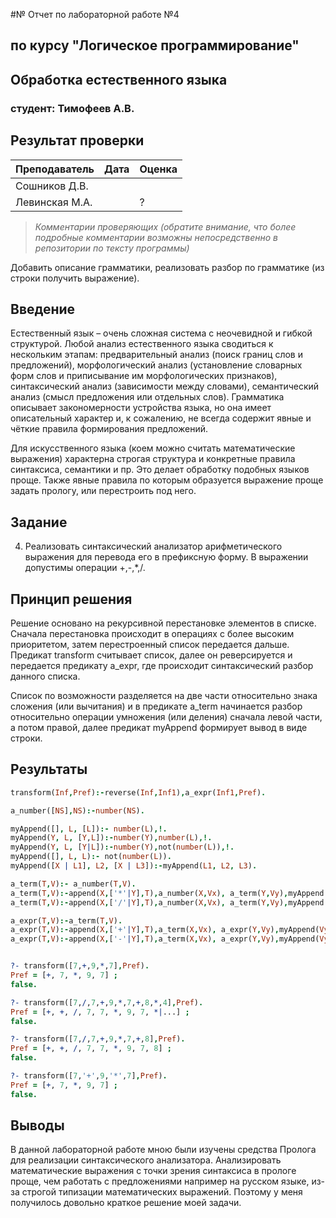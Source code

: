 #№ Отчет по лабораторной работе №4
## по курсу "Логическое программирование"

## Обработка естественного языка

### студент: Тимофеев А.В.

## Результат проверки

| Преподаватель     | Дата         |  Оценка       |
|-------------------|--------------|---------------|
| Сошников Д.В. |              |               |
| Левинская М.А.|              |       ?       |

> *Комментарии проверяющих (обратите внимание, что более подробные комментарии возможны непосредственно в репозитории по тексту программы)*

Добавить описание грамматики, реализовать разбор по грамматике (из строки получить выражение).


## Введение

Естественный язык – очень сложная система с неочевидной и гибкой структурой. Любой анализ естественного языка сводиться к нескольким этапам: предварительный анализ (поиск границ слов и предложений), морфологический анализ (установление словарных форм слов и приписывание им морфологических признаков), синтаксический анализ (зависимости между словами), семантический анализ (смысл предложения или отдельных слов). Грамматика описывает закономерности устройства языка, но она имеет описательный характер и, к сожалению, не всегда содержит явные и чёткие правила формирования предложений. 

Для искусственного языка (коем можно считать математические выражения) характерна строгая структура и конкретные правила синтаксиса, семантики и пр. Это делает обработку подобных языков проще. Также явные правила по которым образуется выражение проще задать прологу, или перестроить под него.


## Задание

4. Реализовать синтаксический анализатор арифметического выражения для перевода его в префиксную форму. В выражении допустимы операции +,-,*,/.

## Принцип решения

Решение основано на рекурсивной перестановке элементов в списке. Сначала перестановка происходит в операциях с более высоким приоритетом, затем перестроенный список передается дальше. Предикат transform считывает список, далее он реверсируется и передается предикату a_expr, где происходит синтаксический разбор данного списка.

Список по возможности разделяется на две части относительно знака сложения (или вычитания) и в  предикате a_term начинается разбор относительно операции умножения (или деления) сначала левой части, а потом правой, далее предикат myAppend формирует вывод в виде строки.

## Результаты

```prolog
transform(Inf,Pref):-reverse(Inf,Inf1),a_expr(Inf1,Pref).

a_number([NS],NS):-number(NS).

myAppend([], L, [L]):- number(L),!.
myAppend(Y, L, [Y,L]):-number(Y),number(L),!.
myAppend(Y, L, [Y|L]):-number(Y),not(number(L)),!.
myAppend([], L, L):- not(number(L)).
myAppend([X | L1], L2, [X | L3]):-myAppend(L1, L2, L3).

a_term(T,V):- a_number(T,V).
a_term(T,V):-append(X,['*'|Y],T),a_number(X,Vx), a_term(Y,Vy),myAppend(Vy, Vx, V1),myAppend(['*'], V1, V).
a_term(T,V):-append(X,['/'|Y],T),a_number(X,Vx), a_term(Y,Vy),myAppend(Vy, Vx, V1),myAppend(['/'], V1, V).

a_expr(T,V):-a_term(T,V).
a_expr(T,V):-append(X,['+'|Y],T),a_term(X,Vx), a_expr(Y,Vy),myAppend(Vy, Vx, V1),myAppend(['+'], V1, V).
a_expr(T,V):-append(X,['-'|Y],T),a_term(X,Vx), a_expr(Y,Vy),myAppend(Vy, Vx, V1),myAppend(['-'], V1, V).


?- transform([7,+,9,*,7],Pref).
Pref = [+, 7, *, 9, 7] ;
false.

?- transform([7,/,7,+,9,*,7,+,8,*,4],Pref).             
Pref = [+, +, /, 7, 7, *, 9, 7, *|...] ;
false.

?- transform([7,/,7,+,9,*,7,+,8],Pref).
Pref = [+, +, /, 7, 7, *, 9, 7, 8] ;
false.

?- transform([7,'+',9,'*',7],Pref).
Pref = [+, 7, *, 9, 7] ;
false.

```

## Выводы

В данной лабораторной работе мною были изучены средства Пролога для реализации синтаксического анализатора. Анализировать математические выражения с точки зрения синтаксиса в прологе проще, чем работать с предложениями например на русском языке, из-за строгой типизации математических выражений. Поэтому у меня получилось довольно краткое решение моей задачи.